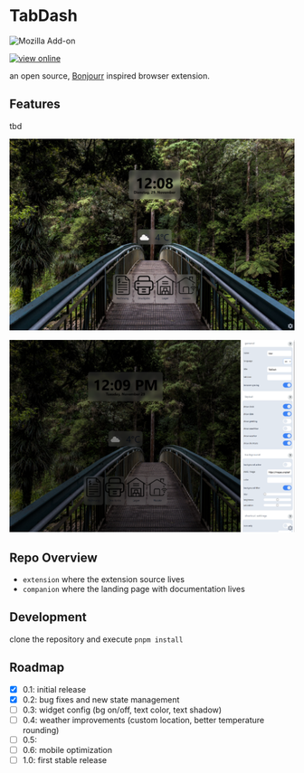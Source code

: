 # TabDash

![Mozilla Add-on](https://img.shields.io/amo/v/tabdash?label=TabDash&style=for-the-badge&logo=Firefox-Browser)

<a href="https://online.tabdash.wesley.fyi">![view online](https://img.shields.io/badge/TabDash-view%20online-blue?style=for-the-badge&logo=Firefox-Browser)</a>

an open source, [Bonjourr]() inspired browser extension.

## Features

tbd

![main page](screenshots/Screenshot_1.png)

![setting page](screenshots/Screenshot_2.png)

## Repo Overview

- `extension` where the extension source lives
- `companion` where the landing page with documentation lives

## Development

clone the repository and execute `pnpm install`

## Roadmap

- [x] 0.1: initial release
- [x] 0.2: bug fixes and new state management 
- [ ] 0.3: widget config (bg on/off, text color, text shadow)
- [ ] 0.4: weather improvements (custom location, better temperature rounding)
- [ ] 0.5: 
- [ ] 0.6: mobile optimization
- [ ] 1.0: first stable release
